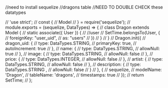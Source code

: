 //need to install sequelize
//dragons table
//NEED TO DOUBLE CHECK these datatypes


// 'use strict';
// const {
//   Model
// } = require('sequelize');
// module.exports = (sequelize, DataTypes) => {
//   class Dragon extends Model {
//     static associate({ User }) {
//       //user
//       SetTime.belongsTo(User, {
//         foreignKey: "user_uid",
//         as: "users"
//       })
//     }
//   }
//   Dragon.init({
//     dragon_uid: {
//       type: DataTypes.STRING,
//       primaryKey: true,
//       autoIncrement: true
//     },
//     name: {
//       type: DataTypes.STRING,
//       allowNull: true
//     },
//     image: {
//       type: DataTypes.STRING,
//       allowNull: false
//     },
//     price: {
//       type: DataTypes.INTEGER,
//       allowNull: false
//     },
//     artist: {
//       type: DataTypes.STRING,
//       allowNull: false
//     },
//     description: {
//       type: DataTypes.STRING ,
//       allowNull: false
//     }
//   }, {
//     sequelize,
//     modelName: 'Dragon',
//     tableName: 'dragons',
//     timestamps: true
//   });
//   return SetTime;
// };